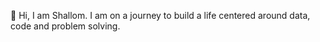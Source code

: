 
👋 Hi, I am Shallom.
    I am on a journey to build a life centered around data, code and problem solving.







<!---
Shallom196/Shallom196 is a ✨ special ✨ repository because its `README.md` (this file) appears on your GitHub profile.
You can click the Preview link to take a look at your changes.
--->

